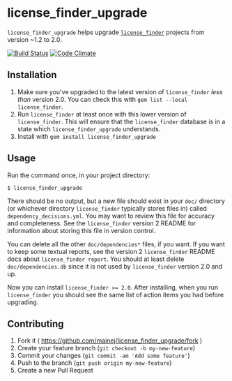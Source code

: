 # license_finder_upgrade

`license_finder_upgrade` helps upgrade [`license_finder`](https://github.com/pivotal/LicenseFinder)
projects from version ~1.2 to 2.0.

[![Build Status](https://travis-ci.org/mainej/license_finder_upgrade.svg?branch=master)](https://travis-ci.org/mainej/license_finder_upgrade)
[![Code Climate](https://codeclimate.com/github/mainej/license_finder_upgrade/badges/gpa.svg)](https://codeclimate.com/github/mainej/license_finder_upgrade)

## Installation

1. Make sure you've upgraded to the latest version of `license_finder` _less
   than_ version 2.0. You can check this with `gem list --local license_finder`.
2. Run `license_finder` at least once with this lower version of
   `license_finder`.  This will ensure that the `license_finder` database is in a
   state which `license_finder_upgrade` understands.
3. Install with `gem install license_finder_upgrade`

## Usage

Run the command once, in your project directory:

    $ license_finder_upgrade

There should be no output, but a new file should exist in your `doc/` directory
(or whichever directory `license_finder` typically stores files in) called
`dependency_decisions.yml`.  You may want to review this file for accuracy and
completeness.  See the `license_finder` version 2 README for information about
storing this file in version control.

You can delete all the other `doc/dependencies*` files, if you want.  If you
want to keep some textual reports, see the version 2 `license_finder` README
docs about `license_finder report`.  You should at least delete
`doc/dependencies.db` since it is not used by `license_finder` version 2.0 and
up.

Now you can install `license_finder >= 2.0`.  After installing, when you run
`license_finder` you should see the same list of action items you had before
upgrading.

## Contributing

1. Fork it ( https://github.com/mainej/license_finder_upgrade/fork )
2. Create your feature branch (`git checkout -b my-new-feature`)
3. Commit your changes (`git commit -am 'Add some feature'`)
4. Push to the branch (`git push origin my-new-feature`)
5. Create a new Pull Request
